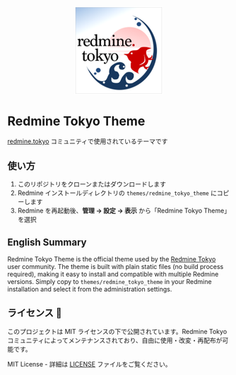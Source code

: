 

<p align="center">
  <img src="stylesheets/logo.png" alt="Redmine Tokyo Theme" width="200">
</p>

# Redmine Tokyo Theme

[redmine.tokyo](https://redmine.tokyo/) コミュニティで使用されているテーマです

## 使い方

1. このリポジトリをクローンまたはダウンロードします
2. Redmine インストールディレクトリの `themes/redmine_tokyo_theme` にコピーします
3. Redmine を再起動後、**管理 → 設定 → 表示** から「Redmine Tokyo Theme」を選択


## English Summary

Redmine Tokyo Theme is the official theme used by the [Redmine Tokyo](https://redmine.tokyo/) user community. The theme is built with plain static files (no build process required), making it easy to install and compatible with multiple Redmine versions. Simply copy to `themes/redmine_tokyo_theme` in your Redmine installation and select it from the administration settings.

## ライセンス 📄

このプロジェクトは MIT ライセンスの下で公開されています。Redmine Tokyo コミュニティによってメンテナンスされており、自由に使用・改変・再配布が可能です。

MIT License - 詳細は [LICENSE](LICENSE) ファイルをご覧ください。
